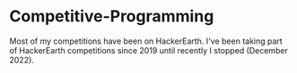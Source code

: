 # Competitive-Programming

Most of my competitions have been on HackerEarth. I've been taking part of HackerEarth competitions since 2019 until recently I stopped (December 2022).
